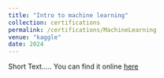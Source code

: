 ```yaml
---
title: "Intro to machine learning"
collection: certifications
permalink: /certifications/MachineLearning
venue: "kaggle"
date: 2024
---
```


Short Text.....
You can find it online [here](https://www.kaggle.com/learn/intro-to-machine-learning)
